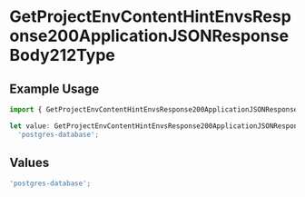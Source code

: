 # GetProjectEnvContentHintEnvsResponse200ApplicationJSONResponseBody212Type

## Example Usage

```typescript
import { GetProjectEnvContentHintEnvsResponse200ApplicationJSONResponseBody212Type } from '@vercel/client/models/operations';

let value: GetProjectEnvContentHintEnvsResponse200ApplicationJSONResponseBody212Type =
  'postgres-database';
```

## Values

```typescript
'postgres-database';
```
